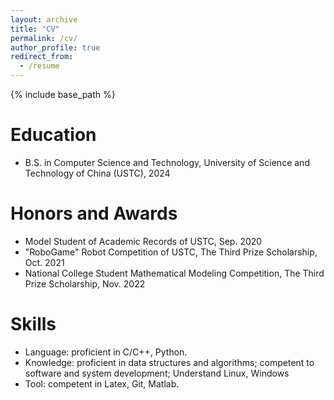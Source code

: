 ```yaml
---
layout: archive
title: "CV"
permalink: /cv/
author_profile: true
redirect_from:
  - /resume
---
```


{% include base_path %}

Education
======
* B.S. in Computer Science and Technology, University of Science and Technology of China (USTC), 2024

Honors and Awards
======
* Model Student of Academic Records of USTC, Sep. 2020
* "RoboGame" Robot Competition of USTC, The Third Prize Scholarship, Oct. 2021
* National College Student Mathematical Modeling Competition, The Third Prize Scholarship, Nov. 2022

Skills
======
* Language: proficient in C/C++, Python.
* Knowledge: proficient in data structures and algorithms; competent to software and system development; Understand Linux, Windows
* Tool: competent in Latex, Git, Matlab.
